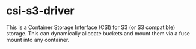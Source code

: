 # csi-s3-driver
This is a Container Storage Interface (CSI) for S3 (or S3 compatible) storage. This can dynamically allocate buckets and mount them via a fuse mount into any container. 
